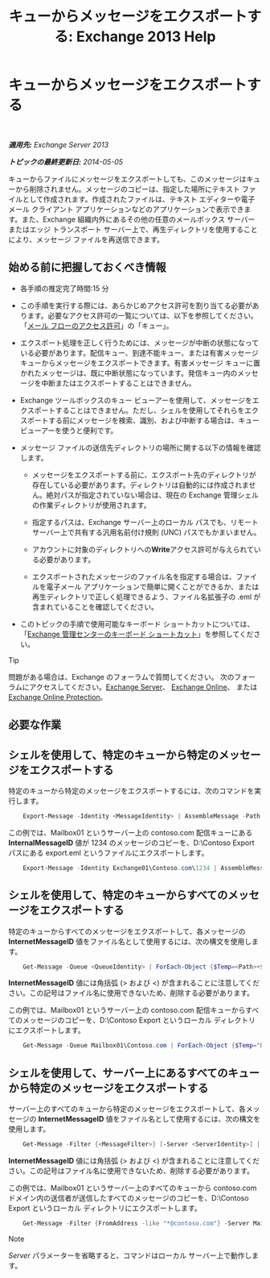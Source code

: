 ﻿---
title: 'キューからメッセージをエクスポートする: Exchange 2013 Help'
TOCTitle: キューからメッセージをエクスポートする
ms:assetid: 688b342c-f380-4fe0-afce-7e38cf490627
ms:mtpsurl: https://technet.microsoft.com/ja-jp/library/Aa998625(v=EXCHG.150)
ms:contentKeyID: 51407540
ms.date: 05/23/2018
mtps_version: v=EXCHG.150
ms.translationtype: MT
---

# キューからメッセージをエクスポートする

 

_**適用先:** Exchange Server 2013_

_**トピックの最終更新日:** 2014-05-05_

キューからファイルにメッセージをエクスポートしても、このメッセージはキューから削除されません。メッセージのコピーは、指定した場所にテキスト ファイルとして作成されます。作成されたファイルは、テキスト エディターや電子メール クライアント アプリケーションなどのアプリケーションで表示できます。また、Exchange 組織内外にあるその他の任意のメールボックス サーバーまたはエッジ トランスポート サーバー上で、再生ディレクトリを使用することにより、メッセージ ファイルを再送信できます。

## 始める前に把握しておくべき情報

  - 各手順の推定完了時間:15 分

  - この手順を実行する際には、あらかじめアクセス許可を割り当てる必要があります。必要なアクセス許可の一覧については、以下を参照してください。「[メール フローのアクセス許可](mail-flow-permissions-exchange-2013-help.md)」の「キュー」。

  - エクスポート処理を正しく行うためには、メッセージが中断の状態になっている必要があります。配信キュー、到達不能キュー、または有害メッセージ キューからメッセージをエクスポートできます。有害メッセージ キューに置かれたメッセージは、既に中断状態になっています。発信キュー内のメッセージを中断またはエクスポートすることはできません。

  - Exchange ツールボックスのキュー ビューアーを使用して、メッセージをエクスポートすることはできません。ただし、シェルを使用してそれらをエクスポートする前にメッセージを検索、識別、および中断する場合は、キュー ビューアーを使うと便利です。

  - メッセージ ファイルの送信先ディレクトリの場所に関する以下の情報を確認します。
    
      - メッセージをエクスポートする前に、エクスポート先のディレクトリが存在している必要があります。ディレクトリは自動的には作成されません。絶対パスが指定されていない場合は、現在の Exchange 管理シェルの作業ディレクトリが使用されます。
    
      - 指定するパスは、Exchange サーバー上のローカル パスでも、リモート サーバー上で共有する汎用名前付け規則 (UNC) パスでもかまいません。
    
      - アカウントに対象のディレクトリへの**Write**アクセス許可が与えられている必要があります。
    
      - エクスポートされたメッセージのファイル名を指定する場合は、ファイルを電子メール アプリケーションで簡単に開くことができるか、または再生ディレクトリで正しく処理できるよう、ファイル名拡張子の .eml が含まれていることを確認してください。

  - このトピックの手順で使用可能なキーボード ショートカットについては、「[Exchange 管理センターのキーボード ショートカット](keyboard-shortcuts-in-the-exchange-admin-center-exchange-online-protection-help.md)」を参照してください。


> [!TIP]
> 問題がある場合は、Exchange のフォーラムで質問してください。 次のフォーラムにアクセスしてください。<A href="https://go.microsoft.com/fwlink/p/?linkid=60612">Exchange Server</A>、 <A href="https://go.microsoft.com/fwlink/p/?linkid=267542">Exchange Online</A>、 または <A href="https://go.microsoft.com/fwlink/p/?linkid=285351">Exchange Online Protection</A>。



## 必要な作業

## シェルを使用して、特定のキューから特定のメッセージをエクスポートする

特定のキューから特定のメッセージをエクスポートするには、次のコマンドを実行します。

```powershell
    Export-Message -Identity <MessageIdentity> | AssembleMessage -Path <FilePath>\<FileName>.eml
```

この例では、Mailbox01 というサーバー上の contoso.com 配信キューにある **InternalMessageID** 値が 1234 のメッセージのコピーを、D:\\Contoso Export パスにある export.eml というファイルにエクスポートします。

```powershell
    Export-Message -Identity Exchange01\Contoso.com\1234 | AssembleMessage -Path "D:\Contoso Export\export.eml"
```

## シェルを使用して、特定のキューからすべてのメッセージをエクスポートする

特定のキューからすべてのメッセージをエクスポートして、各メッセージの **InternetMessageID** 値をファイル名として使用するには、次の構文を使用します。

```powershell
    Get-Message -Queue <QueueIdentity> | ForEach-Object {$Temp=<Path>+$_.InternetMessageID+".eml";$Temp=$Temp.Replace("<","_");$Temp=$Temp.Replace(">","_");Export-Message $_.Identity | AssembleMessage -Path $Temp}
```

**InternetMessageID** 値には角括弧 (\> および \<) が含まれることに注意してください。この記号はファイル名に使用できないため、削除する必要があります。

この例では、Mailbox01 というサーバー上の contoso.com 配信キューからすべてのメッセージのコピーを、D:\\Contoso Export というローカル ディレクトリにエクスポートします。

```powershell
    Get-Message -Queue Mailbox01\Contoso.com | ForEach-Object {$Temp="D:\Contoso Export\"+$_.InternetMessageID+".eml";$Temp=$Temp.Replace("<","_");$Temp=$Temp.Replace(">","_");Export-Message $_.Identity | AssembleMessage -Path $Temp}
```

## シェルを使用して、サーバー上にあるすべてのキューから特定のメッセージをエクスポートする

サーバー上のすべてのキューから特定のメッセージをエクスポートして、各メッセージの **InternetMessageID** 値をファイル名として使用するには、次の構文を使用します。

```powershell
    Get-Message -Filter {<MessageFilter>} [-Server <ServerIdentity>] | ForEach-Object {$Temp=<Path>+$_.InternetMessageID+".eml";$Temp=$Temp.Replace("<","_");$Temp=$Temp.Replace(">","_");Export-Message $_.Identity | AssembleMessage -Path $Temp}
```

**InternetMessageID** 値には角括弧 (\> および \<) が含まれることに注意してください。この記号はファイル名に使用できないため、削除する必要があります。

この例では、Mailbox01 というサーバー上のすべてのキューから contoso.com ドメイン内の送信者が送信したすべてのメッセージのコピーを、D:\\Contoso Export というローカル ディレクトリにエクスポートします。

```powershell
    Get-Message -Filter {FromAddress -like "*@contoso.com"} -Server Mailbox01 | ForEach-Object {$Temp="D:\Contoso Export\"+$_.InternetMessageID+".eml";$Temp=$Temp.Replace("<","_");$Temp=$Temp.Replace(">","_");Export-Message $_.Identity | AssembleMessage -Path $Temp}
```

> [!NOTE]
> <EM>Server</EM> パラメーターを省略すると、コマンドはローカル サーバー上で動作します。


